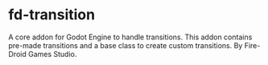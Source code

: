 # fd-transition
A core addon for Godot Engine to handle transitions. This addon contains pre-made transitions and a base class to create custom transitions. By Fire-Droid Games Studio.
